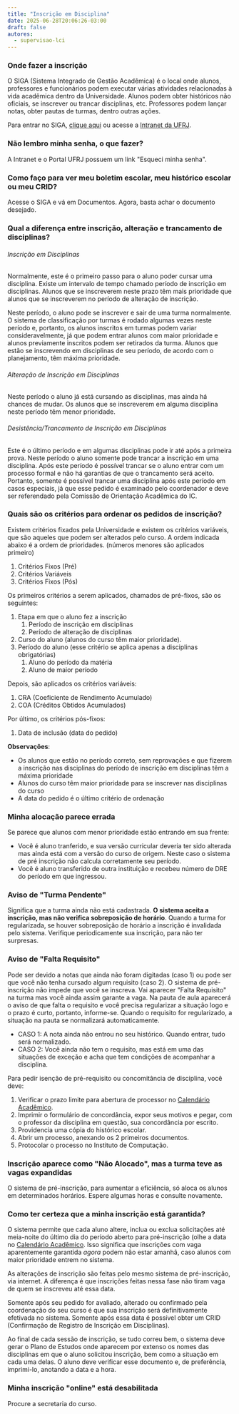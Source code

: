 ```yaml
---
title: "Inscrição em Disciplina"
date: 2025-06-28T20:06:26-03:00
draft: false
autores:
  - supervisao-lci
---
```


### Onde fazer a inscrição

O SIGA (Sistema Integrado de Gestão Acadêmica) é o local onde alunos, professores e funcionários podem executar várias atividades relacionadas à vida acadêmica dentro da Universidade. Alunos podem obter históricos não oficiais, se inscrever ou trancar disciplinas, etc. Professores podem lançar notas, obter pautas de turmas, dentro outras ações.

Para entrar no SIGA, [clique aqui](https://portal.ufrj.br/) ou acesse a [Intranet da UFRJ](https://intranet.ufrj.br/).

### Não lembro minha senha, o que fazer?

A Intranet e o Portal UFRJ possuem um link "Esqueci minha senha".

### Como faço para ver meu boletim escolar, meu histórico escolar ou meu CRID?

Acesse o SIGA e vá em Documentos. Agora, basta achar o documento desejado.

### Qual a diferença entre inscrição, alteração e trancamento de disciplinas?

###### Inscrição em Disciplinas

Normalmente, este é o primeiro passo para o aluno poder cursar uma disciplina. Existe um intervalo de tempo chamado período de inscrição em disciplinas. Alunos que se inscreverem neste prazo têm mais prioridade que alunos que se inscreverem no período de alteração de inscrição.

Neste período, o aluno pode se inscrever e sair de uma turma normalmente. O sistema de classificação por turmas é rodado algumas vezes neste período e, portanto, os alunos inscritos em turmas podem variar consideravelmente, já que podem entrar alunos com maior prioridade e alunos previamente inscritos podem ser retirados da turma. Alunos que estão se inscrevendo em disciplinas de seu período, de acordo com o planejamento, têm máxima prioridade.

###### Alteração de Inscrição em Disciplinas

Neste período o aluno já está cursando as disciplinas, mas ainda há chances de mudar. Os alunos que se inscreverem em alguma disciplina neste período têm menor prioridade.

###### Desistência/Trancamento de Inscrição em Disciplinas

Este é o último período e em algumas disciplinas pode ir até após a primeira prova. Neste período o aluno somente pode trancar a inscrição em uma disciplina. Após este período é possível trancar se o aluno entrar com um processo formal e não há garantias de que o trancamento será aceito. Portanto, somente é possível trancar uma disciplina após este período em casos especiais, já que esse pedido é examinado pelo coordenador e deve ser referendado pela Comissão de Orientação Acadêmica do IC.

### Quais são os critérios para ordenar os pedidos de inscrição?

Existem critérios fixados pela Universidade e existem os critérios variáveis, que são aqueles que podem ser alterados pelo curso. A ordem indicada abaixo é a ordem de prioridades. (números menores são aplicados primeiro)

1. Critérios Fixos (Pré)
2. Critérios Variáveis
3. Critérios Fixos (Pós)

Os primeiros critérios a serem aplicados, chamados de pré-fixos, são os seguintes:

1. Etapa em que o aluno fez a inscrição
    1. Período de inscrição em disciplinas
    2. Período de alteração de disciplinas
2. Curso do aluno (alunos do curso têm maior prioridade).
3. Período do aluno (esse critério se aplica apenas a disciplinas obrigatórias)
    1. Aluno do período da matéria
    2. Aluno de maior período

Depois, são aplicados os critérios variáveis:

1. CRA (Coeficiente de Rendimento Acumulado)
2. COA (Créditos Obtidos Acumulados)

Por último, os critérios pós-fixos:

1. Data de inclusão (data do pedido)

**Observações**:

- Os alunos que estão no período correto, sem reprovações e que fizerem a inscrição nas disciplinas do período de inscrição em disciplinas têm a máxima prioridade
- Alunos do curso têm maior prioridade para se inscrever nas disciplinas do curso
- A data do pedido é o último critério de ordenação

### Minha alocação parece errada

Se parece que alunos com menor prioridade estão entrando em sua frente:

- Você é aluno tranferido, e sua versão curricular deveria ter sido alterada mas ainda está com a versão do curso de origem. Neste caso o sistema de pré inscrição não calcula corretamente seu período.
- Vocẽ é aluno transferido de outra instituição e recebeu número de DRE do período em que ingressou.

### Aviso de "Turma Pendente"

Significa que a turma ainda não está cadastrada. **O sistema aceita a inscrição, mas não verifica sobreposição de horário**. Quando a turma for regularizada, se houver sobreposição de horário a inscrição é invalidada pelo sistema. Verifique periodicamente sua inscrição, para não ter surpresas.

### Aviso de "Falta Requisito"

Pode ser devido a notas que ainda não foram digitadas (caso 1) ou pode ser que você não tenha cursado algum requisito (caso 2). O sistema de pré-inscrição não impede que você se inscreva. Vai aparecer "Falta Requisito" na turma mas você ainda assim garante a vaga. Na pauta de aula aparecerá o aviso de que falta o requisito e você precisa regularizar a situação logo e o prazo é curto, portanto, informe-se. Quando o requisito for regularizado, a situação na pauta se normalizará automaticamente.

- CASO 1: A nota ainda não entrou no seu histórico. Quando entrar, tudo será normalizado.
- CASO 2: Você ainda não tem o requisito, mas está em uma das situações de exceção e acha que tem condições de acompanhar a disciplina.

Para pedir isenção de pré-requisito ou concomitância de disciplina, você deve:

1. Verificar o prazo limite para abertura de processor no [Calendário Acadêmico](/info/calendario-academico/).
2. Imprimir o formulário de concordância, expor seus motivos e pegar, com o professor da disciplina em questão, sua concordância por escrito.
3. Providencia uma cópia do histórico escolar.
4. Abrir um processo, anexando os 2 primeiros documentos.
5. Protocolar o processo no Instituto de Computação. 

### Inscrição aparece como "Não Alocado", mas a turma teve as vagas expandidas

O sistema de pré-inscrição, para aumentar a eficiência, só aloca os alunos em determinados horários. Espere algumas horas e consulte novamente.

### Como ter certeza que a minha inscrição está garantida?

O sistema permite que cada aluno altere, inclua ou exclua solicitações até meia-noite do último dia do período aberto para pré-inscrição (olhe a data no [Calendário Acadêmico](/info/calendario-academico/). Isso significa que inscrições com vaga aparentemente garantida *agora* podem não estar amanhã, caso alunos com maior prioridade entrem no sistema.

As alterações de inscrição são feitas pelo mesmo sistema de pré-inscrição, via internet. A diferença é que inscrições feitas nessa fase não tiram vaga de quem se inscreveu até essa data.

Somente após seu pedido for avaliado, alterado ou confirmado pela coordenação do seu curso é que sua inscrição será definitivamente efetivada no sistema. Somente após essa data é possível obter um CRID (Confirmação de Registro de Inscrição em Disciplinas).

Ao final de cada sessão de inscrição, se tudo correu bem, o sistema deve gerar o Plano de Estudos onde aparecem por extenso os nomes das disciplinas em que o aluno solicitou inscrição, bem como a situação em cada uma delas. O aluno deve verificar esse documento e, de preferência, imprimi-lo, anotando a data e a hora.

### Minha inscrição "online" está desabilitada

Procure a secretaria do curso.


